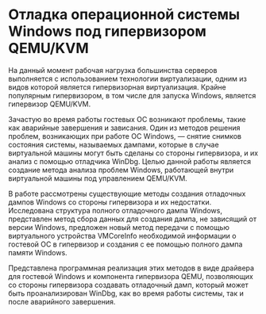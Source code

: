 # Отладка операционной системы Windows под гипервизором QEMU/KVM

На данный момент рабочая нагрузка большинства серверов выполняется с использованием технологии виртуализации, одним из видов которой является гипервизорная виртуализация. Крайне популярным гипервизором, в том числе для запуска Windows, является гипервизор QEMU/KVM.

Зачастую во время работы гостевых ОС возникают проблемы, такие как аварийные завершения и зависания. Один из методов решения проблем, возникающих при работе ОС Windows, — снятие снимков состояния системы, называемых дампами, которые в случае виртуальной машины могут быть сделаны со стороны гипервизора, и их анализ с помощью отладчика WinDbg. Целью данной работы является создание метода анализа проблем Windows, работающей внутри виртуальной машины под управлением QEMU/KVM.

В работе рассмотрены существующие методы создания отладочных дампов Windows со стороны гипервизора и их недостатки. Исследована структура полного отладочного дампа Windows, представлен метод сбора данных для создания дампа, не зависящий от версии Windows, предложен новый метод передачи c помощью виртуального устройства VMCoreInfo необходимой информации о гостевой ОС в гипервизор и создания с ее помощью полного дампа памяти Windows.

Представлена программная реализация этих методов в виде драйвера для гостевой Windows и компонента гипервизора QEMU, позволяющих со стороны гипервизора создавать отладочный дамп, который может быть проанализирован WinDbg, как во время работы системы, так и после аварийного завершения.
